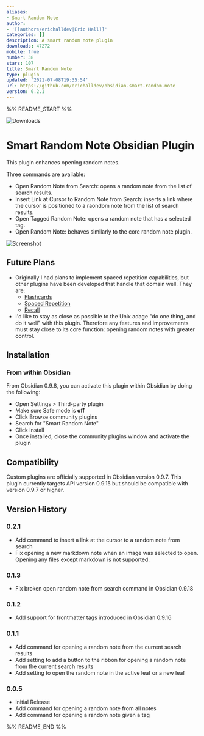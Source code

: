 ```yaml
---
aliases:
- Smart Random Note
author:
- '[[authors/erichalldev|Eric Hall]]'
categories: []
description: A smart random note plugin
downloads: 47272
mobile: true
number: 38
stars: 107
title: Smart Random Note
type: plugin
updated: '2021-07-08T19:35:54'
url: https://github.com/erichalldev/obsidian-smart-random-note
version: 0.2.1
---
```


%% README_START %%

![Downloads](https://img.shields.io/github/downloads/erichalldev/obsidian-smart-random-note/total.svg)

# Smart Random Note Obsidian Plugin

This plugin enhances opening random notes.

Three commands are available:

-   Open Random Note from Search: opens a random note from the list of search results.
-   Insert Link at Cursor to Random Note from Search: inserts a link where the cursor is positioned to a raondom note from the list of search results.
-   Open Tagged Random Note: opens a random note that has a selected tag.
-   Open Random Note: behaves similarly to the core random note plugin.

![Screenshot](https://raw.githubusercontent.com/erichalldev/obsidian-smart-random-note/master/screenshot.gif)

## Future Plans

-   Originally I had plans to implement spaced repetition capabilities, but other plugins have been developed that handle that domain well. They are:
    -   [Flashcards](https://github.com/reuseman/flashcards-obsidian)
    -   [Spaced Repetition](https://github.com/st3v3nmw/obsidian-spaced-repetition)
    -   [Recall](https://github.com/martin-jw/obsidian-recall)
-   I'd like to stay as close as possible to the Unix adage "do one thing, and do it well" with this plugin. Therefore any features and improvements must stay close to its core function: opening random notes with greater control.

## Installation

### From within Obsidian

From Obsidian 0.9.8, you can activate this plugin within Obsidian by doing the following:

-   Open Settings > Third-party plugin
-   Make sure Safe mode is **off**
-   Click Browse community plugins
-   Search for "Smart Random Note"
-   Click Install
-   Once installed, close the community plugins window and activate the plugin

## Compatibility

Custom plugins are officially supported in Obsidian version 0.9.7. This plugin currently targets API version 0.9.15 but should be compatible with version 0.9.7 or higher.

## Version History

### 0.2.1

-   Add command to insert a link at the cursor to a random note from search
-   Fix opening a new markdown note when an image was selected to open. Opening any files except markdown is not supported.

### 0.1.3

-   Fix broken open random note from search command in Obsidian 0.9.18

### 0.1.2

-   Add support for frontmatter tags introduced in Obsidian 0.9.16

### 0.1.1

-   Add command for opening a random note from the current search results
-   Add setting to add a button to the ribbon for opening a random note from the current search results
-   Add setting to open the random note in the active leaf or a new leaf

### 0.0.5

-   Initial Release
-   Add command for opening a random note from all notes
-   Add command for opening a random note given a tag


%% README_END %%